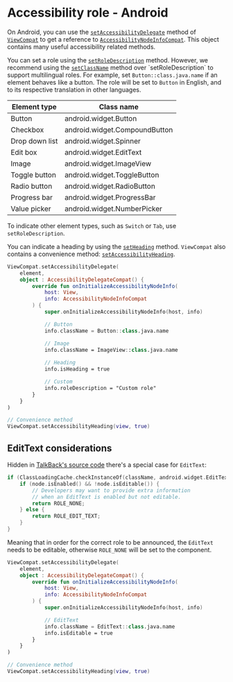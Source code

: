 # Accessibility role - Android

On Android, you can use the [`setAccessibilityDelegate`](https://developer.android.com/reference/androidx/core/view/ViewCompat#setAccessibilityDelegate(android.view.View,androidx.core.view.AccessibilityDelegateCompat)) method of [`ViewCompat`](https://developer.android.com/reference/androidx/core/view/ViewCompat) to get a reference to [`AccessibilityNodeInfoCompat`](https://developer.android.com/reference/androidx/core/view/accessibility/AccessibilityNodeInfoCompat). This object contains many useful accessibility related methods.

You can set a role using the [`setRoleDescription`](https://developer.android.com/reference/androidx/core/view/accessibility/AccessibilityNodeInfoCompat#setRoleDescription(java.lang.CharSequence)) method. However, we recommend using the [`setClassName`](https://developer.android.com/reference/androidx/core/view/accessibility/AccessibilityNodeInfoCompat#setClassName(java.lang.CharSequence)) method over `setRoleDescription` to support multilingual roles. For example, set `Button::class.java.name` if an element behaves like a button. The role will be set to `Button` in English, and to its respective translation in other languages.

|Element type   | Class name                   |
|---------------|------------------------------|
|Button         | android.widget.Button        |
|Checkbox       | android.widget.CompoundButton|
|Drop down list | android.widget.Spinner       |
|Edit box       | android.widget.EditText      |
|Image          | android.widget.ImageView     |
|Toggle button  | android.widget.ToggleButton  |
|Radio button   | android.widget.RadioButton   |
|Progress bar   | android.widget.ProgressBar   |
|Value picker   | android.widget.NumberPicker  |

To indicate other element types, such as `Switch` or `Tab`, use `setRoleDescription`.

You can indicate a heading by using the [`setHeading`](https://developer.android.com/reference/androidx/core/view/accessibility/AccessibilityNodeInfoCompat#setHeading(boolean)) method. `ViewCompat` also contains a convenience method: [`setAccessibilityHeading`](https://developer.android.com/reference/androidx/core/view/ViewCompat#setAccessibilityHeading(android.view.View,%20boolean)).

```kotlin
ViewCompat.setAccessibilityDelegate(
    element,
    object : AccessibilityDelegateCompat() {
        override fun onInitializeAccessibilityNodeInfo(
            host: View,
            info: AccessibilityNodeInfoCompat
        ) {
            super.onInitializeAccessibilityNodeInfo(host, info)

            // Button
            info.className = Button::class.java.name

            // Image
            info.className = ImageView::class.java.name
            
            // Heading
            info.isHeading = true

            // Custom
            info.roleDescription = "Custom role"
        }
    }
)

// Convenience method
ViewCompat.setAccessibilityHeading(view, true)
```

## EditText considerations

Hidden in [TalkBack's source code](https://github.com/google/talkback/blob/master/utils/src/main/java/com/google/android/accessibility/utils/Role.java#L303-L311) there's a special case for `EditText`:

```kotlin
if (ClassLoadingCache.checkInstanceOf(className, android.widget.EditText.class)) {
    if (node.isEnabled() && !node.isEditable()) {
        // Developers may want to provide extra information
        // when an EditText is enabled but not editable.
        return ROLE_NONE;
    } else {
        return ROLE_EDIT_TEXT;
    }
}
```

Meaning that in order for the correct role to be announced, the `EditText` needs to be editable, otherwise `ROLE_NONE` will be set to the component.

```kotlin
ViewCompat.setAccessibilityDelegate(
    element,
    object : AccessibilityDelegateCompat() {
        override fun onInitializeAccessibilityNodeInfo(
            host: View,
            info: AccessibilityNodeInfoCompat
        ) {
            super.onInitializeAccessibilityNodeInfo(host, info)

            // EditText
            info.className = EditText::class.java.name
            info.isEditable = true
        }
    }
)

// Convenience method
ViewCompat.setAccessibilityHeading(view, true)
```

